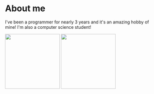 # About me 
I've been a programmer for nearly 3 years and it's an amazing hobby of mine! I'm also a computer science student!


<p float="left">
  <img src="https://github-readme-stats.vercel.app/api?username=Ekinn7188&show_icons=true&count_private=true&theme=tokyonight&hide_border=true" height="180">
  <img src="https://github-readme-stats.vercel.app/api/top-langs/?username=Ekinn7188&layout=compact&theme=tokyonight&hide_border=true" height="180">
</p>
